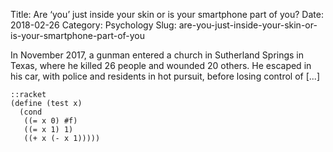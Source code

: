 Title: Are ‘you’ just inside your skin or is your smartphone part of you?
Date: 2018-02-26
Category: Psychology
Slug: are-you-just-inside-your-skin-or-is-your-smartphone-part-of-you

In November 2017, a gunman entered a church in Sutherland Springs in Texas, where he killed 26 people and wounded 20 others. He escaped in his car, with police and residents in hot pursuit, before losing control of [...]

	::racket
	(define (test x)
	  (cond
	   ((= x 0) #f)
	   ((= x 1) 1)
	   ((+ x (- x 1)))))
